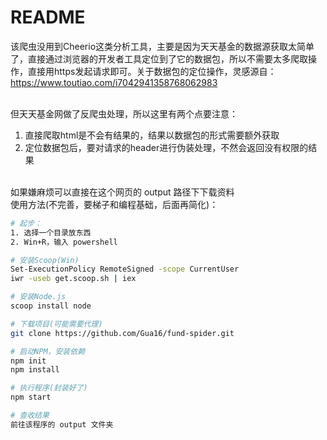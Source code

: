 # README

该爬虫没用到Cheerio这类分析工具，主要是因为天天基金的数据源获取太简单了，直接通过浏览器的开发者工具定位到了它的数据包，所以不需要太多爬取操作，直接用https发起请求即可。关于数据包的定位操作，灵感源自：https://www.toutiao.com/i7042941358768062983

</br>
但天天基金网做了反爬虫处理，所以这里有两个点要注意：

1. 直接爬取html是不会有结果的，结果以数据包的形式需要额外获取
2. 定位数据包后，要对请求的header进行伪装处理，不然会返回没有权限的结果

<br>
如果嫌麻烦可以直接在这个网页的 output 路径下下载资料

<br>
使用方法(不完善，要梯子和编程基础，后面再简化)：

```bash
# 起步：
1. 选择一个目录放东西
2. Win+R，输入 powershell 

# 安装Scoop(Win)
Set-ExecutionPolicy RemoteSigned -scope CurrentUser
iwr -useb get.scoop.sh | iex

# 安装Node.js
scoop install node

# 下载项目(可能需要代理)
git clone https://github.com/Gua16/fund-spider.git

# 启动NPM，安装依赖
npm init
npm install

# 执行程序(封装好了)
npm start

# 查收结果
前往该程序的 output 文件夹
```